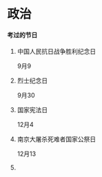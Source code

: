 # 政治
#### 考过的节日

1. 中国人民抗日战争胜利纪念日

   9月9

2. 烈士纪念日

   9月30

3. 国家宪法日

   12月4

4. 南京大屠杀死难者国家公祭日

   12月13

5. 

